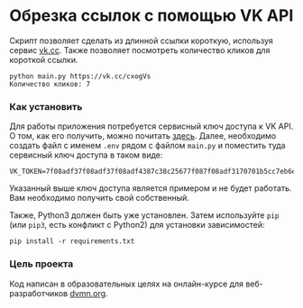 # Обрезка ссылок с помощью VK API

Скрипт позволяет сделать из длинной ссылки короткую, используя сервис [vk.cc](https://vk.com/cc). Также позволяет посмотреть количество кликов для короткой ссылки.

```
python main.py https://vk.cc/cxogVs
Количество кликов: 7
```

### Как установить

Для работы приложения потребуется сервисный ключ доступа к VK API. О том, как его получить, можно почитать [здесь](https://id.vk.com/about/business/go/docs/ru/vkid/latest/vk-id/connection/create-application).
Далее, необходимо создать файл с именем `.env` рядом с файлом `main.py` и поместить туда сервисный ключ доступа в таком виде:

```
VK_TOKEN=7f08adf37f08adf37f08adf4387c38c25677f087f08adf3170701b5cc7eb6ec86001e3e
```

Указанный выше ключ доступа является примером и не будет работать. Вам необходимо получить свой собственный.

Также, Python3 должен быть уже установлен. 
Затем используйте `pip` (или `pip3`, есть конфликт с Python2) для установки зависимостей:
```
pip install -r requirements.txt
```

### Цель проекта

Код написан в образовательных целях на онлайн-курсе для веб-разработчиков [dvmn.org](https://dvmn.org/).
